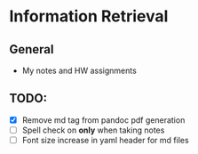 # Information Retrieval 

## General

* My notes and HW assignments

## TODO:

- [x]  Remove md tag from pandoc pdf generation
- [ ] Spell check on **only** when taking notes
- [ ] Font size increase in yaml header for md files
